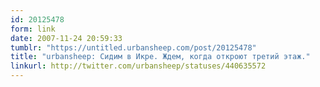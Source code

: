 ```yaml
---
id: 20125478
form: link
date: 2007-11-24 20:59:33
tumblr: "https://untitled.urbansheep.com/post/20125478"
title: "urbansheep: Сидим в Икре. Ждем, когда откроют третий этаж."
linkurl: http://twitter.com/urbansheep/statuses/440635572
---
```


